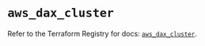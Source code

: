 # `aws_dax_cluster`

Refer to the Terraform Registry for docs: [`aws_dax_cluster`](https://registry.terraform.io/providers/hashicorp/aws/5.100.0/docs/resources/dax_cluster).
